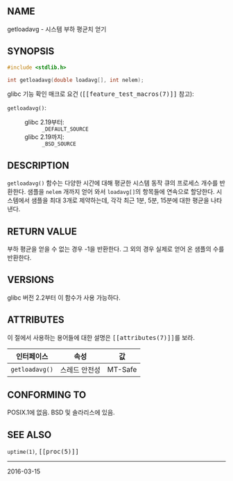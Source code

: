 ## NAME

getloadavg - 시스템 부하 평균치 얻기

## SYNOPSIS

```c
#include <stdlib.h>

int getloadavg(double loadavg[], int nelem);
```

glibc 기능 확인 매크로 요건 (<tt>[[feature_test_macros(7)]]</tt> 참고):

<dl>
<dt><code>getloadavg()</code>:</dt>
<dd>
 <dl>
 <dt>glibc 2.19부터:</dt>
 <dd><code>_DEFAULT_SOURCE</code></dd>
 <dt>glibc 2.19까지:</dt>
 <dd><code>_BSD_SOURCE</code></dd>
 </dl>
</dd>
</dl>

## DESCRIPTION

`getloadavg()` 함수는 다양한 시간에 대해 평균한 시스템 동작 큐의 프로세스 개수를 반환한다. 샘플을 `nelem` 개까지 얻어 와서 `loadavg[]`의 항목들에 연속으로 할당한다. 시스템에서 샘플을 최대 3개로 제약하는데, 각각 최근 1분, 5분, 15분에 대한 평균을 나타낸다.

## RETURN VALUE

부하 평균을 얻을 수 없는 경우 -1을 반환한다. 그 외의 경우 실제로 얻어 온 샘플의 수를 반환한다.

## VERSIONS

glibc 버전 2.2부터 이 함수가 사용 가능하다.

## ATTRIBUTES

이 절에서 사용하는 용어들에 대한 설명은 <tt>[[attributes(7)]]</tt>를 보라.

| 인터페이스 | 속성 | 값 |
| --- | --- | --- |
| `getloadavg()` | 스레드 안전성 | MT-Safe |

## CONFORMING TO

POSIX.1에 없음. BSD 및 솔라리스에 있음.

## SEE ALSO

`uptime(1)`, <tt>[[proc(5)]]</tt>

----

2016-03-15
